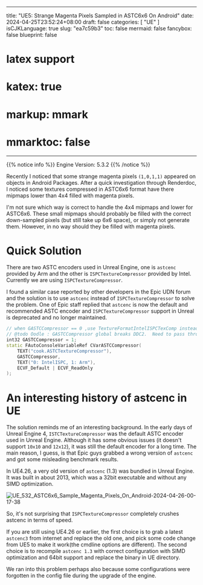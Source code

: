 
---
title: "UE5: Strange Magenta Pixels Sampled in ASTC6x6 On Android"
date: 2024-04-25T23:52:24+08:00
draft: false
categories: [ "UE" ]
isCJKLanguage: true
slug: "ea7c59b3"
toc: false
mermaid: false
fancybox: false
blueprint: false
# latex support
# katex: true
# markup: mmark
# mmarktoc: false 
---

{{% notice info %}}
    Engine Version: 5.3.2
{{% /notice %}}


Recently I noticed that some strange magenta pixels `(1,0,1,1)` appeared on objects in Android Packages.
After a quick investigation through Renderdoc, I noticed some textures compressed in ASTC6x6 format have there mipmaps lower than 4x4 filled with magenta pixels.

I'm not sure which way is correct to handle the 4x4 mipmaps and lower for ASTC6x6. 
These small mipmaps should probably be filled with the correct down-sampled pixels (but still take up 6x6 space), or simply not generate them.
However, in no way should they be filled with magenta pixels.


# Quick Solution

There are two ASTC encoders used in Unreal Engine, one is `astcenc` provided by Arm and the other is `ISPCTextureCompressor` provided by Intel.
Currently we are using `ISPCTextureCompressor`.

I found a similar case reported by other developers in the Epic UDN forum and the solution is to use `astcenc` instead of `ISPCTextureCompressor` to solve the problem.
One of Epic staff replied that `astcenc` is now the default and recommended ASTC encoder and `ISPCTextureCompressor` support in Unreal is deprecated and no longer maintained.


```cpp
// when GASTCCompressor == 0 ,use TextureFormatIntelISPCTexComp instead of this
// @todo Oodle : GASTCCompressor global breaks DDC2.  Need to pass through so TBW can see.
int32 GASTCCompressor = 1;
static FAutoConsoleVariableRef CVarASTCCompressor(
	TEXT("cook.ASTCTextureCompressor"),
	GASTCCompressor,
	TEXT("0: IntelISPC, 1: Arm"),
	ECVF_Default | ECVF_ReadOnly
);
```


# An interesting history of astcenc in UE

The solution reminds me of an interesting background.
In the early days of Unreal Engine 4, `ISTCTextureCompressor` was the default ASTC encoder used in Unreal Engine.
Although it has some obvious issues (it doesn't support `10x10` and `12x12`), it was still the default encoder for a long time.
The main reason, I guess, is that Epic guys grabbed a wrong version of `astcenc` and got some misleading benchmark results.

In UE4.26, a very old version of `astcenc` (1.3) was bundled in Unreal Engine. 
It was built in about 2013, which was a 32bit executable and without any SIMD optimization.

![UE_532_ASTC6x6_Sample_Magenta_Pixels_On_Android-2024-04-26-00-17-38](https://img.blurredcode.com/img/UE_532_ASTC6x6_Sample_Magenta_Pixels_On_Android-2024-04-26-00-17-38.png?x-oss-process=style/compress)

So, it's not surprising that `ISPCTextureCompressor` completely crushes astcenc in terms of speed.

If you are still using UE4.26 or earlier, the first choice is to grab a latest `astcenc3` from internet and replace the old one, and pick some code change from UE5 to make it work(the cmdline options are different).
The second choice is to recompile `astcenc 1.3` with correct configuration with SIMD optimization and 64bit support and replace the binary in UE directory.

We ran into this problem perhaps also because some configurations were forgotten in the config file during the upgrade of the engine.